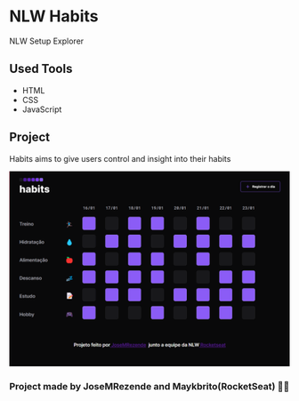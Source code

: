 # NLW Habits

NLW Setup Explorer

## Used Tools

- HTML
- CSS
- JavaScript

## Project 

Habits aims to give users control and insight into their habits

![Screenshot Project](./assets/ScreenNLW2.png)





### Project made by JoseMRezende and Maykbrito(RocketSeat) 🚀🚀